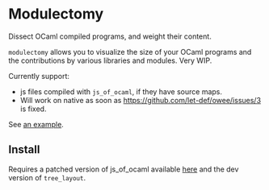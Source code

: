 # Modulectomy

Dissect OCaml compiled programs, and weight their content.

`modulectomy` allows you to visualize the size of your OCaml programs and the
contributions by various libraries and modules. Very WIP.

Currently support:
- js files compiled with `js_of_ocaml`, if they have source maps.
- Will work on native as soon as https://github.com/let-def/owee/issues/3 is fixed.

See [an example](https://drup.github.io/modulectomy/example/planet.html).

## Install

Requires a patched version of js_of_ocaml available [here](https://github.com/ocsigen/js_of_ocaml/pull/795) and the dev version of `tree_layout`.
